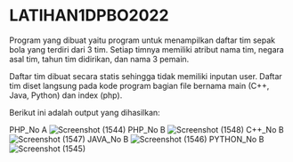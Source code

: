 # LATIHAN1DPBO2022

Program yang dibuat yaitu program untuk menampilkan daftar tim sepak bola yang terdiri dari 3 tim.
Setiap timnya memiliki atribut nama tim, negara asal tim, tahun tim didirikan, dan nama 3 pemain.

Daftar tim dibuat secara statis sehingga tidak memiliki inputan user. Daftar tim diset langsung
pada kode program bagian file bernama main (C++, Java, Python) dan index (php).

Berikut ini adalah output yang dihasilkan:

PHP_No A
![Screenshot (1544)](https://user-images.githubusercontent.com/95666745/153889580-8e468354-65ce-42f5-be24-7852666e2abc.png)
PHP_No B
![Screenshot (1548)](https://user-images.githubusercontent.com/95666745/153890323-89555d81-51ae-424e-9bb8-0096f6b5bb9a.png)
C++_No B
![Screenshot (1547)](https://user-images.githubusercontent.com/95666745/153890683-339d790f-4f28-4ded-9021-9c345371a188.png)
JAVA_No B
![Screenshot (1546)](https://user-images.githubusercontent.com/95666745/153891181-0b9a0caf-684a-4fec-9049-23e6129b5177.png)
PYTHON_No B
![Screenshot (1545)](https://user-images.githubusercontent.com/95666745/153890974-e90b0faf-2801-4bb7-a95d-39228d9f9f69.png)
